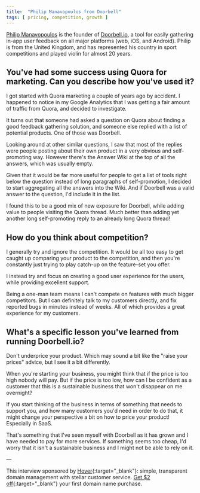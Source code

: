 ```yaml
---
title:  "Philip Manavopoulos from Doorbell"
tags: [ pricing, competition, growth ]
---
```


[Philip Manavopoulos](https://twitter.com/manavo?lang=en) is the founder of [Doorbell.io](https://doorbell.io/), a tool for easily gathering in-app user feedback on all major platforms (web, iOS, and Android). Philip is from the United Kingdom, and has represented his country in sport competitions and played violin for almost 20 years.

## You've had some success using Quora for marketing. Can you describe how you've used it?
I got started with Quora marketing a couple of years ago by accident. I happened to notice in my Google Analytics that I was getting a fair amount of traffic from Quora, and decided to investigate.

It turns out that someone had asked a question on Quora about finding a good feedback gathering solution, and someone else replied with a list of potential products. One of those was Doorbell.

Looking around at other similar questions, I saw that most of the replies were people posting about their own product in a very obvious and self-promoting way. However there's the Answer Wiki at the top of all the answers, which was usually empty.

Given that it would be far more useful for people to get a list of tools right below the question instead of long paragraphs of self-promotion, I decided to start aggregating all the answers into the Wiki. And if Doorbell was a valid answer to the question, I'd include it in the list.

I found this to be a good mix of new exposure for Doorbell, while adding value to people visiting the Quora thread. Much better than adding yet another long self-promoting reply to an already long Quora thread!

## How do you think about competition?
I generally try and ignore the competition. It would be all too easy to get caught up comparing your product to the competition, and then you're constantly just trying to play catch-up on the feature-set you offer.

I instead try and focus on creating a good user experience for the users, while providing excellent support.

Being a one-man team means I can't compete on features with much bigger competitors. But I can definitely talk to my customers directly, and fix reported bugs in minutes instead of weeks. All of which provides a great experience for my customers.

## What's a specific lesson you've learned from running Doorbell.io?
Don't underprice your product. Which may sound a bit like the "raise your prices" advice, but I see it a bit differently.

When you're starting your business, you might think that if the price is too high nobody will pay. But if the price is too low, how can I be confident as a customer that this is a sustainable business that won't disappear on me overnight?

If you start thinking of the business in terms of something that needs to support you, and how many customers you'd need in order to do that, it might change your perspective a bit on how to price your product! Especially in SaaS.

That's something that I've seen myself with Doorbell as it has grown and I have needed to pay for more services. If something seems too cheap, I'd worry that it isn't a sustainable business and I might not be able to rely on it.

—

This interview sponsored by [Hover](https://hover.com/l2rAubkA){:target="_blank"}: simple, transparent domain management with stellar customer service. [Get $2 off](https://hover.com/l2rAubkA){:target="_blank"} your first domain name purchase.
